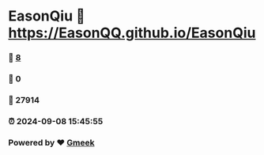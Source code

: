 # EasonQiu :link: https://EasonQQ.github.io/EasonQiu 
### :page_facing_up: [8](https://EasonQQ.github.io/EasonQiu/tag.html) 
### :speech_balloon: 0 
### :hibiscus: 27914 
### :alarm_clock: 2024-09-08 15:45:55 
### Powered by :heart: [Gmeek](https://github.com/Meekdai/Gmeek)

